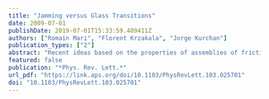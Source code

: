 ```yaml
---
title: "Jamming versus Glass Transitions"
date: 2009-07-01
publishDate: 2019-07-01T15:33:59.409411Z
authors: ["Romain Mari", "Florent Krzakala", "Jorge Kurchan"]
publication_types: ["2"]
abstract: "Recent ideas based on the properties of assemblies of frictionless particles in mechanical equilibrium provide a perspective of amorphous systems different from that offered by the traditional approach originating in liquid theory. The relation, if any, between these two points of view, and the relevance of the former to the glass phase, has been difficult to ascertain. In this Letter, we introduce a model for which both theories apply strictly: it exhibits on the one hand an ideal glass transition and on the other “jamming” features (fragility, soft modes) virtually identical to that of real systems. This allows us to disentangle the two physical phenomena."
featured: false
publication: "*Phys. Rev. Lett.*"
url_pdf: "https://link.aps.org/doi/10.1103/PhysRevLett.103.025701"
doi: "10.1103/PhysRevLett.103.025701"
---
```


